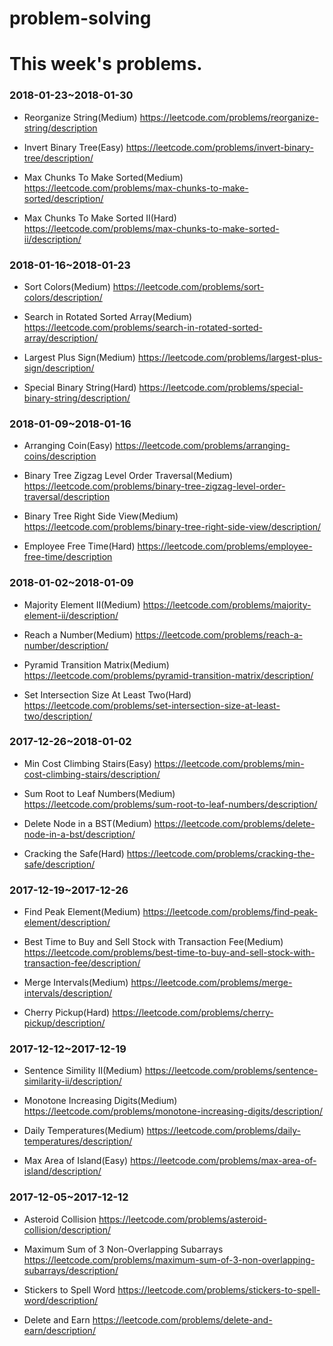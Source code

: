 # problem-solving

# This week's problems. 

### 2018-01-23~2018-01-30

- Reorganize String(Medium) https://leetcode.com/problems/reorganize-string/description

- Invert Binary Tree(Easy) https://leetcode.com/problems/invert-binary-tree/description/

- Max Chunks To Make Sorted(Medium) https://leetcode.com/problems/max-chunks-to-make-sorted/description/

- Max Chunks To Make Sorted II(Hard) https://leetcode.com/problems/max-chunks-to-make-sorted-ii/description/

### 2018-01-16~2018-01-23

- Sort Colors(Medium) https://leetcode.com/problems/sort-colors/description/

- Search in Rotated Sorted Array(Medium) https://leetcode.com/problems/search-in-rotated-sorted-array/description/

- Largest Plus Sign(Medium) https://leetcode.com/problems/largest-plus-sign/description/

- Special Binary String(Hard) https://leetcode.com/problems/special-binary-string/description/

### 2018-01-09~2018-01-16

- Arranging Coin(Easy) https://leetcode.com/problems/arranging-coins/description

- Binary Tree Zigzag Level Order Traversal(Medium) https://leetcode.com/problems/binary-tree-zigzag-level-order-traversal/description

- Binary Tree Right Side View(Medium) https://leetcode.com/problems/binary-tree-right-side-view/description/ 

- Employee Free Time(Hard) https://leetcode.com/problems/employee-free-time/description 

### 2018-01-02~2018-01-09

- Majority Element II(Medium) https://leetcode.com/problems/majority-element-ii/description/

- Reach a Number(Medium) https://leetcode.com/problems/reach-a-number/description/

- Pyramid Transition Matrix(Medium) https://leetcode.com/problems/pyramid-transition-matrix/description/

- Set Intersection Size At Least Two(Hard) https://leetcode.com/problems/set-intersection-size-at-least-two/description/

### 2017-12-26~2018-01-02

- Min Cost Climbing Stairs(Easy) https://leetcode.com/problems/min-cost-climbing-stairs/description/

- Sum Root to Leaf Numbers(Medium) https://leetcode.com/problems/sum-root-to-leaf-numbers/description/

- Delete Node in a BST(Medium) https://leetcode.com/problems/delete-node-in-a-bst/description/

- Cracking the Safe(Hard) https://leetcode.com/problems/cracking-the-safe/description/

### 2017-12-19~2017-12-26

- Find Peak Element(Medium) https://leetcode.com/problems/find-peak-element/description/

- Best Time to Buy and Sell Stock with Transaction Fee(Medium) https://leetcode.com/problems/best-time-to-buy-and-sell-stock-with-transaction-fee/description/

- Merge Intervals(Medium) https://leetcode.com/problems/merge-intervals/description/

- Cherry Pickup(Hard) https://leetcode.com/problems/cherry-pickup/description/

### 2017-12-12~2017-12-19

- Sentence Simility II(Medium) https://leetcode.com/problems/sentence-similarity-ii/description/

- Monotone Increasing Digits(Medium) https://leetcode.com/problems/monotone-increasing-digits/description/

- Daily Temperatures(Medium) https://leetcode.com/problems/daily-temperatures/description/

- Max Area of Island(Easy) https://leetcode.com/problems/max-area-of-island/description/


### 2017-12-05~2017-12-12

- Asteroid Collision https://leetcode.com/problems/asteroid-collision/description/

- Maximum Sum of 3 Non-Overlapping Subarrays https://leetcode.com/problems/maximum-sum-of-3-non-overlapping-subarrays/description/

- Stickers to Spell Word https://leetcode.com/problems/stickers-to-spell-word/description/

- Delete and Earn https://leetcode.com/problems/delete-and-earn/description/
